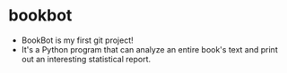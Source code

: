 # bookbot
- BookBot is my first git project!
- It's a Python program that can analyze an entire book's text and print out an interesting statistical report.